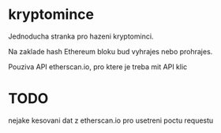 # kryptomince

Jednoducha stranka pro hazeni kryptominci. 

Na zaklade hash Ethereum bloku bud vyhrajes nebo prohrajes. 

Pouziva API etherscan.io, pro ktere je treba mit API klic

# TODO 
nejake kesovani dat z etherscan.io pro usetreni poctu requestu
